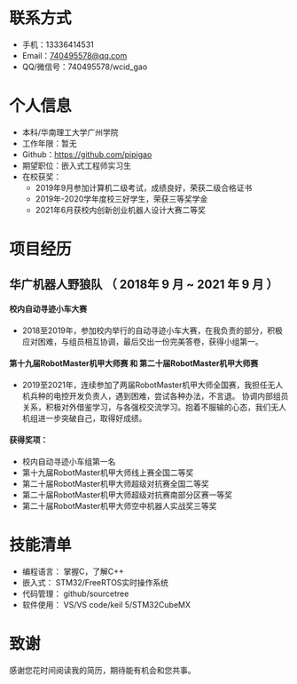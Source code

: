 # 联系方式

- 手机：13336414531
- Email：740495578@qq.com
- QQ/微信号：740495578/wcid_gao

# 个人信息

- 本科/华南理工大学广州学院
- 工作年限：暂无
- Github：https://github.com/pipigao
- 期望职位：嵌入式工程师实习生
- 在校获奖：
   - 2019年9月参加计算机二级考试，成绩良好，荣获二级合格证书
   - 2019年-2020学年度校三好学生，荣获三等奖学金
   - 2021年6月获校内创新创业机器人设计大赛二等奖
   
# 项目经历

## 华广机器人野狼队 （ 2018年 9 月 ~ 2021 年 9 月 ）

#### 校内自动寻迹小车大赛

- 2018至2019年，参加校内举行的自动寻迹小车大赛，在我负责的部分，积极应对困难，与组员相互协调，最后交出一份完美答卷，获得小组第一。

#### 第十九届RobotMaster机甲大师赛 和 第二十届RobotMaster机甲大师赛

- 2019至2021年，连续参加了两届RobotMaster机甲大师全国赛，我担任无人机兵种的电控开发负责人，遇到困难，尝试各种办法，不言退。
协调内部组员关系，积极对外借鉴学习，与各强校交流学习。抱着不服输的心态，我们无人机组进一步突破自己，取得好成绩。

#### 获得奖项：
   - 校内自动寻迹小车组第一名
   - 第十九届RobotMaster机甲大师线上赛全国二等奖
   - 第二十届RobotMaster机甲大师超级对抗赛全国二等奖
   - 第二十届RobotMaster机甲大师超级对抗赛南部分区赛一等奖
   - 第二十届RobotMaster机甲大师空中机器人实战奖三等奖

# 技能清单

- 编程语言： 掌握C，了解C++
- 嵌入式： STM32/FreeRTOS实时操作系统
- 代码管理： github/sourcetree
- 软件使用： VS/VS code/keil 5/STM32CubeMX

# 致谢

感谢您花时间阅读我的简历，期待能有机会和您共事。
